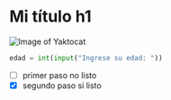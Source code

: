 # Mi título h1

![Image of Yaktocat](https://octodex.github.com/images/yaktocat.png)

``` python
edad = int(input("Ingrese su edad: "))
```

- [ ] primer paso no listo
- [x] segundo paso si listo
